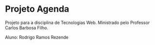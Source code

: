 # Projeto Agenda

Projeto para a disciplina de Tecnologias Web. 
Ministrado pelo Professor Carlos Barbosa Filho.  

Aluno: Rodrigo Ramos Rezende




